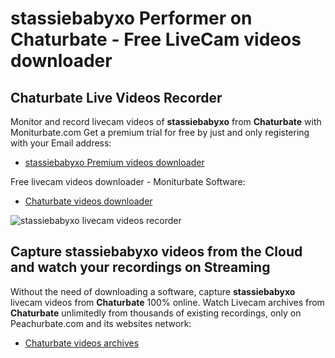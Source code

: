 # stassiebabyxo Performer on Chaturbate - Free LiveCam videos downloader

## Chaturbate Live Videos Recorder

Monitor and record livecam videos of **stassiebabyxo** from **Chaturbate** with Moniturbate.com
Get a premium trial for free by just and only registering with your Email address:
* [stassiebabyxo Premium videos downloader](https://moniturbate.com/request-demo-licence-key.html)

Free livecam videos downloader - Moniturbate Software:
* [Chaturbate videos downloader](https://moniturbate.com/moniturbate-download-software.html)

![stassiebabyxo livecam videos recorder](https://peachurnet.com/templates/moniturbate-software.png)


## Capture stassiebabyxo videos from the Cloud and watch your recordings on Streaming

Without the need of downloading a software, capture **stassiebabyxo** livecam videos from **Chaturbate** 100% online.
Watch Livecam archives from **Chaturbate** unlimitedly from thousands of existing recordings, only on Peachurbate.com and its websites network:
* [Chaturbate videos archives](https://peachurnet.com/)